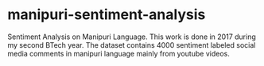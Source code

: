 # manipuri-sentiment-analysis
Sentiment Analysis on Manipuri Language. This work is done in 2017 during my second BTech year. The dataset contains 4000 sentiment labeled social media comments in manipuri language mainly from youtube videos.
